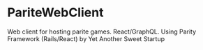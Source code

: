 # PariteWebClient
Web client for hosting parite games. React/GraphQL. Using Parity Framework (Rails/React) by Yet Another Sweet Startup
